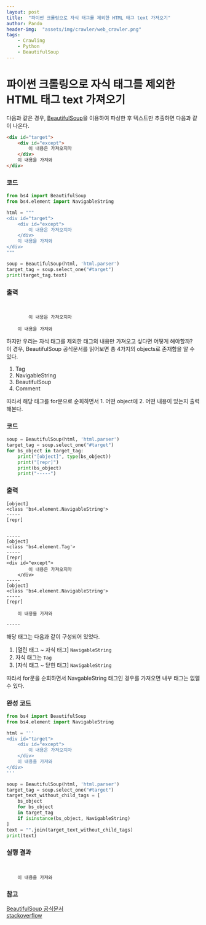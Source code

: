 ```yaml
---
layout: post
title:  "파이썬 크롤링으로 자식 태그를 제외한 HTML 태그 text 가져오기"
author: Pando
header-img:  "assets/img/crawler/web_crawler.png"
tags: 
    - Crawling 
    - Python
    - BeautifulSoup
---
```


# 파이썬 크롤링으로 자식 태그를 제외한 HTML 태그 text 가져오기


다음과 같은 경우, [BeautifulSoup](https://www.crummy.com/software/BeautifulSoup/bs4/doc/#navigating-the-tree)을 이용하여 파싱한 후 텍스트만 추출하면 다음과 같이 나온다.
<br>

```html
<div id="target">
    <div id="except">
        이 내용은 가져오지마
    </div>
    이 내용을 가져와
</div>
```
### 코드

```python
from bs4 import BeautifulSoup
from bs4.element import NavigableString

html = """
<div id="target">
    <div id="except">
        이 내용은 가져오지마
    </div>
    이 내용을 가져와
</div>
"""

soup = BeautifulSoup(html, 'html.parser')
target_tag = soup.select_one("#target")
print(target_tag.text)
```

### 출력

```text


        이 내용은 가져오지마
    
    이 내용을 가져와

```

하지만 우리는 자식 태그를 제외한 태그의 내용만 가져오고 싶다면 어떻게 해야할까?
<br>
이 경우, BeautifulSoup 공식문서를 읽어보면 총 4가지의 objects로 존재함을 알 수 있다.
<br>
1. Tag
2. NavigableString
3. BeautifulSoup
4. Comment

따라서 해당 태그를 for문으로 순회하면서 1. 어떤 object에 2. 어떤 내용이 있는지 출력해본다.

### 코드

```python
soup = BeautifulSoup(html, 'html.parser')
target_tag = soup.select_one("#target")
for bs_object in target_tag:
    print("[object]", type(bs_object))
    print("[repr]")
    print(bs_object)
    print("-----")
```

### 출력

```
[object]
<class 'bs4.element.NavigableString'>
-----
[repr]


-----
[object]
<class 'bs4.element.Tag'>
-----
[repr]
<div id="except">
        이 내용은 가져오지마
    </div>
-----
[object]
<class 'bs4.element.NavigableString'>
-----
[repr]

    이 내용을 가져와

-----
```

해당 태그는 다음과 같이 구성되어 있었다.

1. [열린 태그 ~ 자식 태그] `NavigableString`
2. 자식 태그는 `Tag`
3. [자식 태그 ~ 닫힌 태그] `NavigableString`

따라서 for문을 순회하면서 NavgableString 태그인 경우를 가져오면 내부 태그는 없앨 수 있다.

### 완성 코드

```python
from bs4 import BeautifulSoup
from bs4.element import NavigableString

html = '''
<div id="target">
    <div id="except">
        이 내용은 가져오지마
    </div>
    이 내용을 가져와
</div>
'''

soup = BeautifulSoup(html, 'html.parser')
target_tag = soup.select_one("#target")
target_text_without_child_tags = [
    bs_object
    for bs_object
    in target_tag
    if isinstance(bs_object, NavigableString)
]
text = "".join(target_text_without_child_tags)
print(text)
```

### 실행 결과

```text


    이 내용을 가져와

```

### 참고
[BeautifulSoup 공식문서](https://www.crummy.com/software/BeautifulSoup/bs4/doc/#navigating-the-tree)
<br>
[stackoverflow](https://stackoverflow.com/questions/30159020/get-text-of-html-tags-without-text-of-inner-child-tags)
<br>
